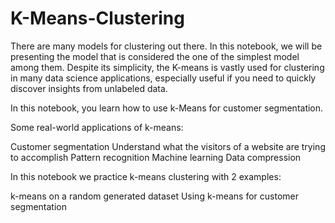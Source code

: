 # K-Means-Clustering

There are many models for clustering out there. In this notebook, we will be presenting the model that is considered the one of the simplest model among them. Despite its simplicity, the K-means is vastly used for clustering in many data science applications, especially useful if you need to quickly discover insights from unlabeled data. 

In this notebook, you learn how to use k-Means for customer segmentation.

Some real-world applications of k-means:

Customer segmentation
Understand what the visitors of a website are trying to accomplish
Pattern recognition
Machine learning
Data compression

In this notebook we practice k-means clustering with 2 examples:

k-means on a random generated dataset
Using k-means for customer segmentation
